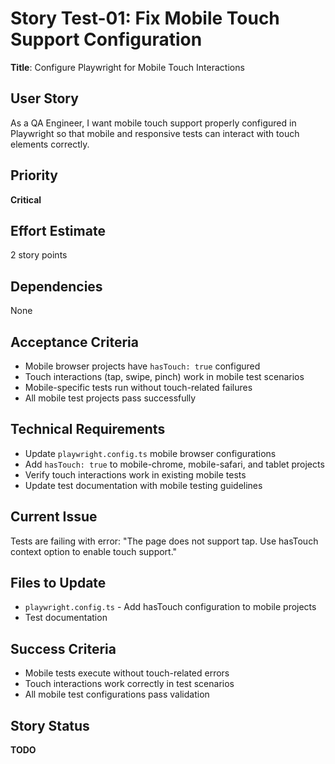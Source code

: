 # Story Test-01: Fix Mobile Touch Support Configuration

**Title**: Configure Playwright for Mobile Touch Interactions

## User Story
As a QA Engineer, I want mobile touch support properly configured in Playwright so that mobile and responsive tests can interact with touch elements correctly.

## Priority
**Critical**

## Effort Estimate
2 story points

## Dependencies
None

## Acceptance Criteria
- Mobile browser projects have `hasTouch: true` configured
- Touch interactions (tap, swipe, pinch) work in mobile test scenarios
- Mobile-specific tests run without touch-related failures
- All mobile test projects pass successfully

## Technical Requirements
- Update `playwright.config.ts` mobile browser configurations
- Add `hasTouch: true` to mobile-chrome, mobile-safari, and tablet projects
- Verify touch interactions work in existing mobile tests
- Update test documentation with mobile testing guidelines

## Current Issue
Tests are failing with error: "The page does not support tap. Use hasTouch context option to enable touch support."

## Files to Update
- `playwright.config.ts` - Add hasTouch configuration to mobile projects
- Test documentation

## Success Criteria
- Mobile tests execute without touch-related errors
- Touch interactions work correctly in test scenarios
- All mobile test configurations pass validation

## Story Status
**TODO**